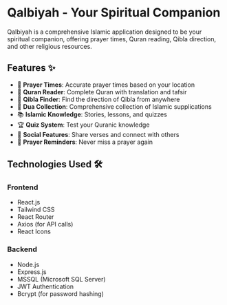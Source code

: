 # Qalbiyah - Your Spiritual Companion

Qalbiyah is a comprehensive Islamic application designed to be your spiritual companion, offering prayer times, Quran reading, Qibla direction, and other religious resources.

## Features ✨

- 🕌 **Prayer Times**: Accurate prayer times based on your location
- 📖 **Quran Reader**: Complete Quran with translation and tafsir
- 🧭 **Qibla Finder**: Find the direction of Qibla from anywhere
- 🤲 **Dua Collection**: Comprehensive collection of Islamic supplications
- 📚 **Islamic Knowledge**: Stories, lessons, and quizzes
- 🏆 **Quiz System**: Test your Quranic knowledge
- 💌 **Social Features**: Share verses and connect with others
- 🔔 **Prayer Reminders**: Never miss a prayer again

## Technologies Used 🛠️

### Frontend
- React.js
- Tailwind CSS
- React Router
- Axios (for API calls)
- React Icons

### Backend
- Node.js
- Express.js
- MSSQL (Microsoft SQL Server)
- JWT Authentication
- Bcrypt (for password hashing)
